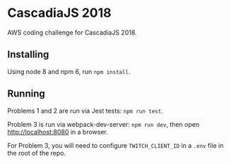 # CascadiaJS 2018
AWS coding challenge for CascadiaJS 2018.

## Installing

Using node 8 and npm 6, run `npm install`.

## Running

Problems 1 and 2 are run via Jest tests: `npm run test`.

Problem 3 is run via webpack-dev-server: `npm run dev`, then open [http://localhost:8080](http://localhost:8080) in a browser.

For Problem 3, you will need to configure `TWITCH_CLIENT_ID` in a `.env` file in the root of the repo.
